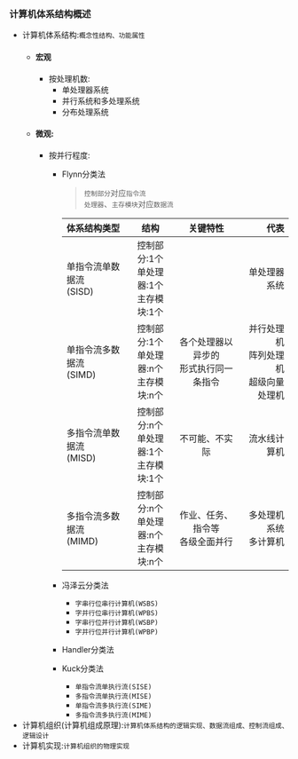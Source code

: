 ### 计算机体系结构概述
  + 计算机体系结构:`概念性结构、功能属性`
    + #### 宏观
      + 按处理机数:
        + 单处理器系统
        + 并行系统和多处理系统
        + 分布处理系统
    
    + #### 微观:
      + 按并行程度:
        + Flynn分类法
          > `控制部分`对应`指令流`</br>
            `处理器`、`主存模块`对应`数据流`

          |体系结构类型|结构|关键特性|代表|
          |:-----|:-----:|:-----:|-----:|
          |单指令流单数据流</br>(SISD)|控制部分:1个</br>单处理器:1个</br>主存模块:1个||单处理器系统|
          |单指令流多数据流</br>(SIMD)|控制部分:1个</br>单处理器:n个</br>主存模块:n个|各个处理器以异步的</br>形式执行同一条指令|并行处理机</br>阵列处理机</br>超级向量处理机|
          |多指令流单数据流</br>(MISD)|控制部分:n个</br>单处理器:1个</br>主存模块:1个|不可能、不实际|流水线计算机|
          |多指令流多数据流</br>(MIMD)|控制部分:n个</br>单处理器:n个</br>主存模块:n个|作业、任务、指令等</br>各级全面并行|多处理机系统</br>多计算机|

        + 冯泽云分类法
          + `字串行位串行计算机(WSBS)`
          + `字并行位串行计算机(WPBS)`
          + `字串行位并行计算机(WSBP)`
          + `字并行位并行计算机(WPBP)`
        + Handler分类法
        + Kuck分类法
          + `单指令流单执行流(SISE)`
          + `多指令流单执行流(MISE)`
          + `单指令流多执行流(SIME)`
          + `多指令流多执行流(MIME)`
  + 计算机组织(计算机组成原理):`计算机体系结构的逻辑实现、数据流组成、控制流组成、逻辑设计`
  + 计算机实现:`计算机组织的物理实现`
